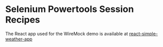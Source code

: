 # Selenium Powertools Session Recipes

The React app used for the WireMock demo is available at [react-simple-weather-app](https://github.com/ChrisDobby/react-simple-weather-app)
